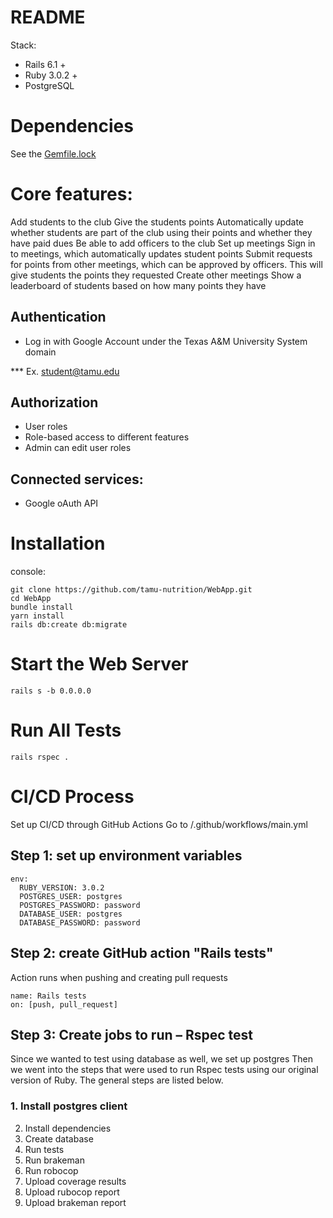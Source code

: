 # README


Stack:

* Rails 6.1 +
* Ruby 3.0.2 +
* PostgreSQL

# Dependencies 
 See the [Gemfile.lock](./Gemfile.lock)

# Core features:

Add students to the club
Give the students points
Automatically update whether students are part of the club using their points and whether they have paid dues
Be able to add officers to the club
Set up meetings
Sign in to meetings, which automatically updates student points
Submit requests for points from other meetings, which can be approved by officers.  This will give students the points they requested
Create other meetings
Show a leaderboard of students based on how many points they have


## Authentication

* Log in with Google Account under the Texas A&M University System domain

*** Ex. student@tamu.edu

## Authorization

* User roles
* Role-based access to different features
* Admin can edit user roles

## Connected services:

* Google oAuth API

# Installation

console:
```
git clone https://github.com/tamu-nutrition/WebApp.git
cd WebApp
bundle install
yarn install
rails db:create db:migrate
```
# Start the Web Server
```
rails s -b 0.0.0.0
```
# Run All Tests
```
rails rspec .

```
# CI/CD Process
Set up CI/CD through GitHub Actions
Go to /.github/workflows/main.yml

## Step 1: set up environment variables
```
env:
  RUBY_VERSION: 3.0.2
  POSTGRES_USER: postgres
  POSTGRES_PASSWORD: password
  DATABASE_USER: postgres
  DATABASE_PASSWORD: password
```
## Step 2: create GitHub action "Rails tests"
Action runs when pushing and creating pull requests
```
name: Rails tests
on: [push, pull_request]
```
## Step 3: Create jobs to run – Rspec test
Since we wanted to test using database as well, we set up postgres 
Then we went into the steps that were used to run Rspec tests using our original version of Ruby. The general steps are listed below. 

### 1.	Install postgres client
2.	Install dependencies
3.	Create database
4.	Run tests
5.	Run brakeman
6.	Run robocop
7.	Upload coverage results
8.	Upload rubocop report
9.	Upload brakeman report

